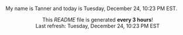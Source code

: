 My name is Tanner and today is Tuesday, December 24, 10:23 PM EST.

<p align="center">This <i>README</i> file is generated <b>every 3 hours</b>!</br>Last refresh: Tuesday, December 24, 10:23 PM EST<br /></p>
